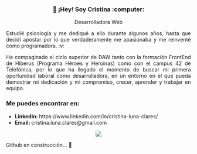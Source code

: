 <h3 align="center">
👋 ¡Hey! Soy Cristina :computer:
</h3>

<p align="center">
   Desarrolladora Web 
</p>

<p align="justify">
  Estudié psicología y me dediqué a ello durante algunos años, hasta que decidí apostar por lo que verdaderamente me apasionaba y me reinventé como programadora. :v:
 </p>
<p align="justify">
He compaginado el ciclo superior de DAW tanto con la formación FrontEnd de Hiberus (Programa Héroes y Heroínas) como con el campus 42 de Telefónica, por lo que ha llegado el momento de buscar mi primera oportunidad laboral como desarrolladora, en un entorno en el que pueda demostrar mi dedicación y mi compromiso, crecer, aprender y trabajar en equipo. 
</p>

<h3>Me puedes encontrar en:</h3>
<ul>
  <li><strong>Linkedin: </strong>https://www.linkedin.com/in/cristina-luna-clares/</li>
  <li><strong>Email: </strong> cristina.luna.clares@gmail.com</li>
 </ul>

<p align="center">
<img src="https://media.giphy.com/media/MYI6NK4JOGpOzOriEg/giphy.gif"></img>
</p>


Github en construcción... :hammer:
